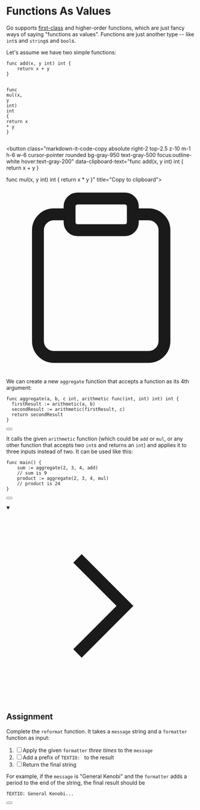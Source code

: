 <h1>Functions As Values</h1>
<p>Go supports <a href="https://developer.mozilla.org/en-US/docs/Glossary/First-class_Function" target="_blank" rel="noopener nofollow">first-class</a> and higher-order functions, which are just fancy ways of saying "functions as values". Functions are just another type -- like <code>int</code>s and <code>string</code>s and <code>bool</code>s.</p>
<p>Let's assume we have two simple functions:</p>

<div style="position: relative; isolation: isolate;">
  <pre class="language-go" tabindex="0"><code class="language-go"><span class="token tag">func</span> <span class="token function">add</span><span class="token punctuation">(</span>x<span class="token punctuation">,</span> y <span class="token builtin">int</span><span class="token punctuation">)</span> <span class="token builtin">int</span> <span class="token punctuation">{</span>
	<span class="token keyword keyword-return">return</span> x <span class="token operator">+</span> y
<span class="token punctuation">}</span>

<span class="token tag">func</span> <span class="token function">mul</span><span class="token punctuation">(</span>x<span class="token punctuation">,</span> y <span class="token builtin">int</span><span class="token punctuation">)</span> <span class="token builtin">int</span> <span class="token punctuation">{</span>
	<span class="token keyword keyword-return">return</span> x <span class="token operator">*</span> y
<span class="token punctuation">}</span>
</code></pre>

  <button class="markdown-it-code-copy absolute right-2 top-2.5 z-10 m-1 h-6 w-6 cursor-pointer rounded bg-gray-950 text-gray-500 focus:outline-white hover:text-gray-200" data-clipboard-text="func add(x, y int) int {
	return x + y
}

func mul(x, y int) int {
	return x * y
}" title="Copy to clipboard">
    <svg data-slot="icon" aria-hidden="true" fill="none" stroke-width="1.5" stroke="currentColor" viewBox="0 0 24 24" xmlns="http://www.w3.org/2000/svg">
      <rect width="8" height="4" x="8" y="2" rx="1" ry="1"></rect><path d="M16 4h2a2 2 0 0 1 2 2v14a2 2 0 0 1-2 2H6a2 2 0 0 1-2-2V6a2 2 0 0 1 2-2h2"></path>
  </svg>
  </button>
</div>
<p>We can create a new <code>aggregate</code> function that accepts a function as its 4th argument:</p>

<div style="position: relative; isolation: isolate;">
  <pre class="language-go" tabindex="0"><code class="language-go"><span class="token tag">func</span> <span class="token function">aggregate</span><span class="token punctuation">(</span>a<span class="token punctuation">,</span> b<span class="token punctuation">,</span> c <span class="token builtin">int</span><span class="token punctuation">,</span> arithmetic <span class="token function">func</span><span class="token punctuation">(</span><span class="token builtin">int</span><span class="token punctuation">,</span> <span class="token builtin">int</span><span class="token punctuation">)</span> <span class="token builtin">int</span><span class="token punctuation">)</span> <span class="token builtin">int</span> <span class="token punctuation">{</span>
  firstResult <span class="token operator">:=</span> <span class="token function">arithmetic</span><span class="token punctuation">(</span>a<span class="token punctuation">,</span> b<span class="token punctuation">)</span>
  secondResult <span class="token operator">:=</span> <span class="token function">arithmetic</span><span class="token punctuation">(</span>firstResult<span class="token punctuation">,</span> c<span class="token punctuation">)</span>
  <span class="token keyword keyword-return">return</span> secondResult
<span class="token punctuation">}</span>
</code></pre>

  <button class="markdown-it-code-copy absolute right-2 top-2.5 z-10 m-1 h-6 w-6 cursor-pointer rounded bg-gray-950 text-gray-500 focus:outline-white hover:text-gray-200" data-clipboard-text="func aggregate(a, b, c int, arithmetic func(int, int) int) int {
  firstResult := arithmetic(a, b)
  secondResult := arithmetic(firstResult, c)
  return secondResult
}" title="Copy to clipboard">
    <svg data-slot="icon" aria-hidden="true" fill="none" stroke-width="1.5" stroke="currentColor" viewBox="0 0 24 24" xmlns="http://www.w3.org/2000/svg">
      <rect width="8" height="4" x="8" y="2" rx="1" ry="1"></rect><path d="M16 4h2a2 2 0 0 1 2 2v14a2 2 0 0 1-2 2H6a2 2 0 0 1-2-2V6a2 2 0 0 1 2-2h2"></path>
  </svg>
  </button>
</div>
<p>It calls the given <code>arithmetic</code> function (which could be <code>add</code> or <code>mul</code>, or any other function that accepts two <code>int</code>s and returns an <code>int</code>) and applies it to three inputs instead of two. It can be used like this:</p>

<div style="position: relative; isolation: isolate;">
  <pre class="language-go" tabindex="0"><code class="language-go"><span class="token tag">func</span> <span class="token function">main</span><span class="token punctuation">(</span><span class="token punctuation">)</span> <span class="token punctuation">{</span>
	sum <span class="token operator">:=</span> <span class="token function">aggregate</span><span class="token punctuation">(</span><span class="token number">2</span><span class="token punctuation">,</span> <span class="token number">3</span><span class="token punctuation">,</span> <span class="token number">4</span><span class="token punctuation">,</span> add<span class="token punctuation">)</span>
	<span class="token comment">// sum is 9</span>
	product <span class="token operator">:=</span> <span class="token function">aggregate</span><span class="token punctuation">(</span><span class="token number">2</span><span class="token punctuation">,</span> <span class="token number">3</span><span class="token punctuation">,</span> <span class="token number">4</span><span class="token punctuation">,</span> mul<span class="token punctuation">)</span>
	<span class="token comment">// product is 24</span>
<span class="token punctuation">}</span>
</code></pre>

  <button class="markdown-it-code-copy absolute right-2 top-2.5 z-10 m-1 h-6 w-6 cursor-pointer rounded bg-gray-950 text-gray-500 focus:outline-white hover:text-gray-200" data-clipboard-text="func main() {
	sum := aggregate(2, 3, 4, add)
	// sum is 9
	product := aggregate(2, 3, 4, mul)
	// product is 24
}" title="Copy to clipboard">
    <svg data-slot="icon" aria-hidden="true" fill="none" stroke-width="1.5" stroke="currentColor" viewBox="0 0 24 24" xmlns="http://www.w3.org/2000/svg">
      <rect width="8" height="4" x="8" y="2" rx="1" ry="1"></rect><path d="M16 4h2a2 2 0 0 1 2 2v14a2 2 0 0 1-2 2H6a2 2 0 0 1-2-2V6a2 2 0 0 1 2-2h2"></path>
  </svg>
  </button>
</div>
<details open="">
<summary>

<svg class="details-icon" xmlns="http://www.w3.org/2000/svg" fill="none" viewBox="0 0 24 24" stroke-width="1.5" stroke="currentColor">
  <path d="m9 18 6-6-6-6"></path>
</svg>
<h2>Assignment</h2>
</summary>
<p>Complete the <code>reformat</code> function. It takes a <code>message</code> string and a <code>formatter</code> function as input:</p>
<ol>
<li><input type="checkbox" class="markdown-checkbox" id="checkbox-0"><label class="markdown-checkbox-label" for="checkbox-0">Apply the given <code>formatter</code> <em>three times</em> to the <code>message</code></label></li>
<li><input type="checkbox" class="markdown-checkbox" id="checkbox-1"><label class="markdown-checkbox-label" for="checkbox-1">Add a prefix of <code>TEXTIO: </code> to the result</label></li>
<li><input type="checkbox" class="markdown-checkbox" id="checkbox-2"><label class="markdown-checkbox-label" for="checkbox-2">Return the final string</label></li>
</ol>
<p>For example, if the <code>message</code> is "General Kenobi" and the <code>formatter</code> adds a period to the end of the string, the final result should be</p>

<div style="position: relative; isolation: isolate;">
  <pre><code>TEXTIO: General Kenobi...
</code></pre>

  <button class="markdown-it-code-copy absolute right-2 top-2.5 z-10 m-1 h-6 w-6 cursor-pointer rounded bg-gray-950 text-gray-500 focus:outline-white hover:text-gray-200" data-clipboard-text="TEXTIO: General Kenobi..." title="Copy to clipboard">
    <svg data-slot="icon" aria-hidden="true" fill="none" stroke-width="1.5" stroke="currentColor" viewBox="0 0 24 24" xmlns="http://www.w3.org/2000/svg">
      <rect width="8" height="4" x="8" y="2" rx="1" ry="1"></rect><path d="M16 4h2a2 2 0 0 1 2 2v14a2 2 0 0 1-2 2H6a2 2 0 0 1-2-2V6a2 2 0 0 1 2-2h2"></path>
  </svg>
  </button>
</div>
</details>

